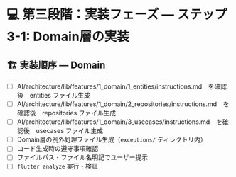 # 💻 第三段階：実装フェーズ — ステップ3-1: Domain層の実装

## 🏗️ 実装順序 — Domain
- [ ] AI/architecture/lib/features/1_domain/1_entities/instructions.md　を確認後　entities ファイル生成
- [ ] AI/architecture/lib/features/1_domain/2_repositories/instructions.md　を確認後　repositories ファイル生成
- [ ] AI/architecture/lib/features/1_domain/3_usecases/instructions.md　を確認後　usecases ファイル生成
- [ ] Domain層の例外処理ファイル生成（`exceptions/` ディレクトリ内）
- [ ] コード生成時の遵守事項確認
- [ ] ファイルパス・ファイル名明記でユーザー提示
- [ ] `flutter analyze` 実行・検証